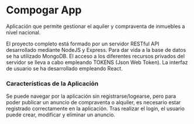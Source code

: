 # Compogar App

Aplicación que permite gestionar el aquiler y compraventa de inmuebles a nivel nacional.

El proyecto completo está formado por un servidor RESTful API desarrollado mediante NodeJS y Express. Para dar vida a la base de datos se ha utilizado MongoDB. El acceso a los diferentes recursos privados del servidor se lleva a cabo empleando TOKENS (Json Web Token). La interfaz de usuario se ha desarrollado empleando React.

### Características de la Aplicación

Se puede navegar por la aplicación sin registrarse/logearse, pero para poder publicar un anuncio de compraventa o alquiler, es necesario estar registrado correctamente en la aplicación. Tras realizar el login, el usuario puede crear, modificar y eliminar un anuncio.
